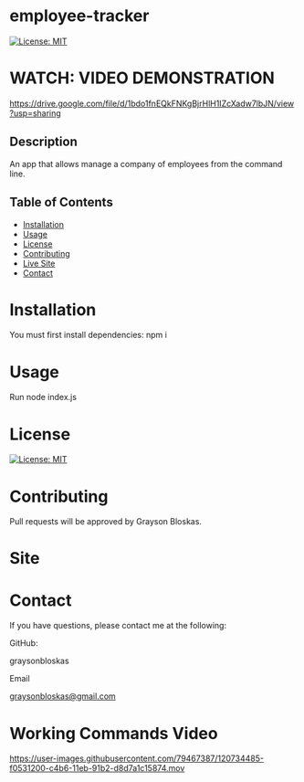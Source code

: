 # employee-tracker

  [![License: MIT](https://img.shields.io/badge/License-MIT-yellow.svg)](https://opensource.org/licenses/MIT)

# WATCH: VIDEO DEMONSTRATION
https://drive.google.com/file/d/1bdo1fnEQkFNKgBjrHlH1IZcXadw7lbJN/view?usp=sharing
  ## Description 
An app that allows manage a company of employees from the command line.
  ## Table of Contents 

  * [Installation](#installation)
  * [Usage](#usage)
  * [License](#license)
  * [Contributing](#contributing)
  * [Live Site](#Site)
  * [Contact](#contact)

  # Installation
  You must first install dependencies:
    npm i


  # Usage
  Run node index.js


  # License
  [![License: MIT](https://img.shields.io/badge/License-MIT-yellow.svg)](https://opensource.org/licenses/MIT)
  
  # Contributing
  Pull requests will be approved by Grayson Bloskas.

  # Site
  

  # Contact
  If you have questions, please contact me at the following: 

  
  GitHub: 

  graysonbloskas 

  Email 

  graysonbloskas@gmail.com 

  # Working Commands Video

https://user-images.githubusercontent.com/79467387/120734485-f0531200-c4b6-11eb-91b2-d8d7a1c15874.mov


